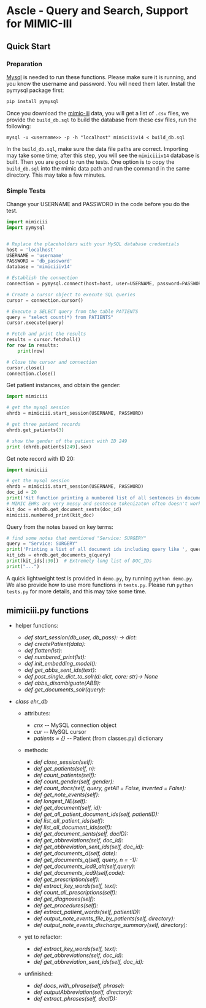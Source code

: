 # Ascle - Query and Search, Support for MIMIC-III

## Quick Start
### Preparation
[Mysql](https://www.mysql.com) is needed to run these functions. Please make sure it is running, and you know the username and password. You will need them later. Install the pymysql package first:
```python
pip install pymysql
```

Once you download the [mimic-iii](https://physionet.org/content/mimiciii/) data, you will get a list of `.csv` files, we provide the `build_db.sql` to build the database from these csv files, run the following:

```mysql -u <username>> -p -h "localhost" mimiciiiv14 < build_db.sql ```

In the `build_db.sql`, make sure the data file paths are correct. Importing may take some time; after this step, you will see the `mimiciiiv14` database is built. Then you are good to run the tests. One option is to copy the `build_db.sql` into the mimic data path and run the command in the same directory. This may take a few minutes. 

### Simple Tests

Change your USERNAME and PASSWORD in the code before you do the test. 

```python
import mimiciii
import pymysql


# Replace the placeholders with your MySQL database credentials
host = 'localhost'
USERNAME = 'username'
PASSWORD = 'db_password'
database = 'mimiciiiv14'

# Establish the connection
connection = pymysql.connect(host=host, user=USERNAME, password=PASSWORD, database=database, port=3306)

# Create a cursor object to execute SQL queries
cursor = connection.cursor()

# Execute a SELECT query from the table PATIENTS
query = "select count(*) from PATIENTS"
cursor.execute(query)

# Fetch and print the results
results = cursor.fetchall()
for row in results:
    print(row)

# Close the cursor and connection
cursor.close()
connection.close()

```

Get patient instances, and obtain the gender: 

```python
import mimiciii

# get the mysql session
ehrdb = mimiciii.start_session(USERNAME, PASSWORD)

# get three patient records
ehrdb.get_patients(3)

# show the gender of the patient with ID 249
print (ehrdb.patients[249].sex)
```

Get note record with ID 20:

```python
import mimiciii

# get the mysql session
ehrdb = mimiciii.start_session(USERNAME, PASSWORD)
doc_id = 20
print('Kit function printing a numbered list of all sentences in document %d' % doc_id)
# MIMIC EHRs are very messy and sentence tokenizaton often doesn't work
kit_doc = ehrdb.get_document_sents(doc_id)
mimiciii.numbered_print(kit_doc)
```

Query from the notes based on key terms: 

```python
# find some notes that mentioned "Service: SURGERY"
query = "Service: SURGERY"
print('Printing a list of all document ids including query like ', query, 'this may take some time...')
kit_ids = ehrdb.get_documents_q(query)
print(kit_ids[:30])  # Extremely long list of DOC_IDs
print("...")
```

A quick lightweight test is provided in `demo.py`, by running `python demo.py`. 
We also provide how to use more functions in `tests.py`. Please run `python tests.py` for more details, and this may take some time. 

## mimiciii.py functions
* helper functions:
  * *def start_session(db_user, db_pass): -> dict*:
  * *def createPatient(data):*
  * *def flatten(lst):*
  * *def numbered_print(lst):*
  * *def init_embedding_model():*
  * *def get_abbs_sent_ids(text):*
  * *def post_single_dict_to_solr(d: dict, core: str)-> None*
  * *def abbs_disambiguate(ABB):*
  * *def get_documents_solr(query):*

* *class ehr_db*
  * attributes:
    * *cnx* -- MySQL connection object
    * *cur* -- MySQL cursor
    * *patients = {}* -- Patient (from classes.py) dictionary
  * methods:
    * *def close_session(self):*
    * *def get_patients(self, n):*
    * *def count_patients(self):*
    * *def count_gender(self, gender):*
    * *def count_docs(self, query, getAll = False, inverted = False):*
    * *def get_note_events(self):*
    * *def longest_NE(self):*
    * *def get_document(self, id):*
    * *def get_all_patient_document_ids(self, patientID):*
    * *def list_all_patient_ids(self):*
    * *def list_all_document_ids(self):*
    * *def get_document_sents(self, docID):*
    * *def get_abbreviations(self, doc_id):*
    * *def get_abbreviation_sent_ids(self, doc_id):*
    * *def get_documents_d(self, date):*
    * *def get_documents_q(self, query, n = -1):*
    * *def get_documents_icd9_alt(self,query):*
    * *def get_documents_icd9(self,code):*
    * *def get_prescription(self):*
    * *def extract_key_words(self, text):*
    * *def count_all_prescriptions(self):*
    * *def get_diagnoses(self):*
    * *def get_procedures(self):*
    * *def extract_patient_words(self, patientID):*
    * *def output_note_events_file_by_patients(self, directory):*
    * *def output_note_events_discharge_summary(self, directory):*

  * yet to refactor:
    * *def extract_key_words(self, text):*
    * *def get_abbreviations(self, doc_id):*
    * *def get_abbreviation_sent_ids(self, doc_id):*
  * unfinished:
    * *def docs_with_phrase(self, phrase):*
    * *def outputAbbreviation(self, directory):*
    * *def extract_phrases(self, docID):*


